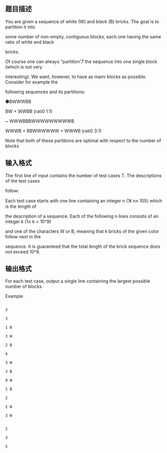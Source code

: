 ## 题目描述

<div>
 You are given a sequence of white (W) and black (B) bricks. The goal is to partition it into 
</div>
<div>
 some number of non-empty, contiguous blocks, each one having the same ratio of white and black 
</div>
<div>
 bricks. 
</div>
<div>
 Of course one can always "partition'7 the sequence into one single block (which is not very 
</div>
<div>
 interesting). We want, however, to have as manv blocks as possible. Consider for example the 
</div>
<div>
 following sequences and its partitions: 
</div>
<div>
 ●BWWWBB 
</div>
<div>
 BW + WWBB (rati0 1:1) 
</div>
<div>
 ~ WWWBBBWWWWWWWWWB 
</div>
<div>
 WWWB + BBWWWWWW + WWWB (rati0 3:1) 
</div>
<div>
 Note that both of these partitions are optimal with respect to the number of blocks 
</div>
<div></div>
<p></p>

## 输入格式

<div>
 The first line of input contains the number of test cases T. The descriptions of the test cases 
</div>
<div>
 follow: 
</div>
<div>
 Each test case starts with one line containing an integer n (1《 n≤ 105) which is the length of 
</div>
<div>
 the description of a sequence. Each of the following n lines consists of an integer k (1≤ k < 10^9) 
</div>
<div>
 and one of the characters W or B, meaning that k bricks of the given color follow next in the 
</div>
<div>
 sequence. It is guaranteed that the total length of the brick sequence does not exceed 10^9. 
</div>
<div></div>
<p></p>

## 输出格式

<div>
 For each test case, output a single line containing the largest possible number of blocks 
</div>
<div>
 <div>
  Example
 </div>
 <div></div>
</div>
<p></p>

```input1
3
3
1 B
3 W
2 B
4
3 W
3 B
9 W
1 B
2
2 W
3 W
```
```output1
2
3
5
```
